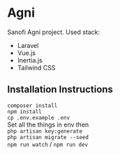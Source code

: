 # Agni

Sanofi Agni project. Used stack:<br>
- Laravel
- Vue.js
- Inertia.js
- Tailwind CSS


## Installation Instructions

`composer install`<br>
`npm install`<br>
`cp .env.example .env`<br>
Set all the things in env then <br>
`php artisan key:generate`<br>
`php artisan migrate --seed`<br>
`npm run watch` / `npm run dev`<br>

